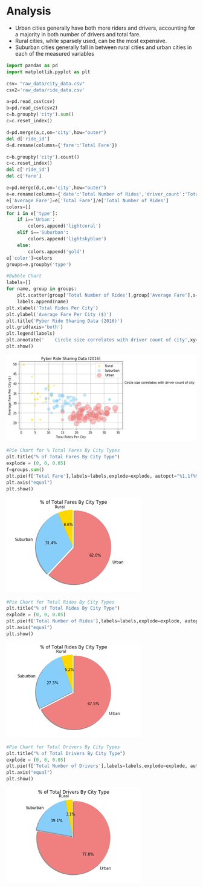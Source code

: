 
# Analysis

* Urban cities generally have both more riders and drivers, accounting for a majority in both number of drivers and total fare.
* Rural cities, while sparsely used, can be the most expensive.
* Suburban cities generally fall in between rural cities and urban cities in each of the measured variables




```python
import pandas as pd
import matplotlib.pyplot as plt
```


```python
csv= "raw_data/city_data.csv"
csv2='raw_data/ride_data.csv'
```


```python
a=pd.read_csv(csv)
b=pd.read_csv(csv2)
c=b.groupby('city').sum()
c=c.reset_index()
```


```python
d=pd.merge(a,c,on='city',how="outer")
del d['ride_id']
d=d.rename(columns={'fare':'Total Fare'})
```


```python
c=b.groupby('city').count()
c=c.reset_index()
del c['ride_id']
del c['fare']
```


```python
e=pd.merge(d,c,on='city',how="outer")
e=e.rename(columns={'date':'Total Number of Rides','driver_count':'Total Number of Drivers'})
e['Average Fare']=e['Total Fare']/e['Total Number of Rides']
colors=[]
for i in e['type']:
    if i=='Urban':
        colors.append('lightcoral')
    elif i=='Suburban':
        colors.append('lightskyblue')
    else:
        colors.append('gold')
e['color']=colors
groups=e.groupby('type')
```


```python
#Bubble Chart
labels=[]
for name, group in groups:
    plt.scatter(group['Total Number of Rides'],group['Average Fare'],s=5*group['Total Number of Drivers'],alpha=0.5,color=group['color'])
    labels.append(name)
plt.xlabel('Total Rides Per City')
plt.ylabel('Average Fare Per City ($)')
plt.title('Pyber Ride Sharing Data (2016)')
plt.grid(axis='both')
plt.legend(labels)
plt.annotate('    Circle size correlates with driver count of city',xy=(36,40))
plt.show()
```


![png](output_7_0.png)



```python
#Pie Chart for % Total Fares By City Types
plt.title("% of Total Fares By City Type")
explode = (0, 0, 0.05)
f=groups.sum()
plt.pie(f['Total Fare'],labels=labels,explode=explode, autopct="%1.1f%%",shadow=True,startangle=90, colors=['gold','lightskyblue','lightcoral'])
plt.axis("equal")
plt.show()
```


![png](output_8_0.png)



```python
#Pie Chart for Total Rides By City Types
plt.title("% of Total Rides By City Type")
explode = (0, 0, 0.05)
plt.pie(f['Total Number of Rides'],labels=labels,explode=explode, autopct="%1.1f%%",shadow=True,startangle=90, colors=['gold','lightskyblue','lightcoral'])
plt.axis("equal")
plt.show()
```


![png](output_9_0.png)



```python
#Pie Chart for Total Drivers By City Types
plt.title("% of Total Drivers By City Type")
explode = (0, 0, 0.05)
plt.pie(f['Total Number of Drivers'],labels=labels,explode=explode, autopct="%1.1f%%",shadow=True,startangle=90, colors=['gold','lightskyblue','lightcoral'])
plt.axis("equal")
plt.show()
```


![png](output_10_0.png)

